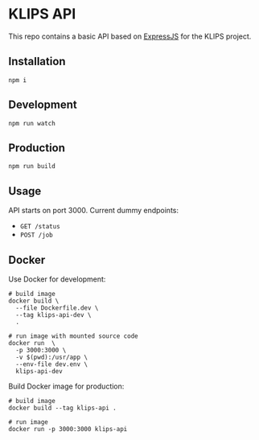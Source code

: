 # KLIPS API

This repo contains a basic API based on [ExpressJS](http://expressjs.com/) for the KLIPS project.

## Installation

`npm i`

## Development

`npm run watch`

## Production

`npm run build`

## Usage

API starts on port 3000. Current dummy endpoints:
- `GET /status`
- `POST /job`

## Docker

Use Docker for development:

```shell
# build image
docker build \
  --file Dockerfile.dev \
  --tag klips-api-dev \
  .

# run image with mounted source code
docker run  \
  -p 3000:3000 \
  -v $(pwd):/usr/app \
  --env-file dev.env \
  klips-api-dev
```

Build Docker image for production:

```shell
# build image
docker build --tag klips-api .

# run image
docker run -p 3000:3000 klips-api
```
